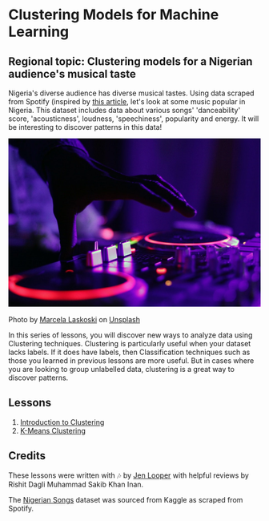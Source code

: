# Clustering Models for Machine Learning
## Regional topic: Clustering models for a Nigerian audience's musical taste

Nigeria's diverse audience has diverse musical tastes. Using data scraped from Spotify (inspired by [this article](https://towardsdatascience.com/country-wise-visual-analysis-of-music-taste-using-spotify-api-seaborn-in-python-77f5b749b421), let's look at some music popular in Nigeria. This dataset includes data about various songs' 'danceability' score, 'acousticness', loudness, 'speechiness', popularity and energy. It will be interesting to discover patterns in this data!

![A turntable](./images/turntable.jpg)

Photo by <a href="https://unsplash.com/@marcelalaskoski?utm_source=unsplash&utm_medium=referral&utm_content=creditCopyText">Marcela Laskoski</a> on <a href="https://unsplash.com/s/photos/nigerian-music?utm_source=unsplash&utm_medium=referral&utm_content=creditCopyText">Unsplash</a>
  

In this series of lessons, you will discover new ways to analyze data using Clustering techniques. Clustering is particularly useful when your dataset lacks labels. If it does have labels, then Classification techniques such as those you learned in previous lessons are more useful. But in cases where you are looking to group unlabelled data, clustering is a great way to discover patterns.
## Lessons

1. [Introduction to Clustering](1-Visualize/README.md)
2. [K-Means Clustering](2-K-Means/README.md)
## Credits

These lessons were written with 🎶 by [Jen Looper](https://www.twitter.com/jenlooper) with helpful reviews by Rishit Dagli Muhammad Sakib Khan Inan.

The [Nigerian Songs](https://www.kaggle.com/sootersaalu/nigerian-songs-spotify) dataset was sourced from Kaggle as scraped from Spotify.